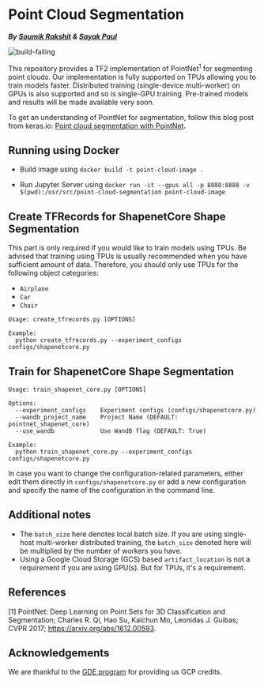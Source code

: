 # Point Cloud Segmentation

_**By [Soumik Rakshit](https://github.com/soumik12345) & [Sayak Paul](https://github.com/sayakpaul)**_

<img src="https://github.com/soumik12345/point-cloud-segmentation/workflows/tests/badge.svg" alt="build-failing">

This repository provides a TF2 implementation of PointNet<sup>1</sup> for segmenting point clouds. Our implementation is fully supported on
TPUs allowing you to train models faster. Distributed training (single-device multi-worker) on GPUs is also supported and so is single-GPU
training. Pre-trained models and results will be made available very soon. 

To get an understanding of PointNet for segmentation, follow this blog post from keras.io: [Point cloud segmentation with PointNet](https://keras.io/examples/vision/pointnet_segmentation/).

## Running using Docker

- Build image using `docker build -t point-cloud-image .`

- Run Jupyter Server using `docker run -it --gpus all -p 8888:8888 -v $(pwd):/usr/src/point-cloud-segmentation point-cloud-image`


## Create TFRecords for ShapenetCore Shape Segmentation

This part is only required if you would like to train models using TPUs. Be advised that
training using TPUs is usually recommended when you have sufficient amount of data. Therefore, 
you should only use TPUs for the following object categories:

* `Airplane`
* `Car`
* `Chair`

```
Usage: create_tfrecords.py [OPTIONS]

Example:
  python create_tfrecords.py --experiment_configs configs/shapenetcore.py
```


## Train for ShapenetCore Shape Segmentation

```
Usage: train_shapenet_core.py [OPTIONS]

Options:
  --experiment_configs    Experiment configs (configs/shapenetcore.py)
  --wandb_project_name    Project Name (DEFAULT: pointnet_shapenet_core)
  --use_wandb             Use WandB flag (DEFAULT: True)

Example:
  python train_shapenet_core.py --experiment_configs configs/shapenetcore.py
```

In case you want to change the configuration-related parameters, either edit them directly in
`configs/shapenetcore.py` or add a new configuration and specify the name of the configuration
in the command line.

## Additional notes

* The `batch_size` here denotes local batch size. If you are using single-host multi-worker distributed training,
the `batch_size` denoted here will be multiplied by the number of workers you have. 
* Using a Google Cloud Storage (GCS) based `artifact_location` is not a requirement if you are using GPU(s). But for 
TPUs, it's a requirement. 

## References

[1] PointNet: Deep Learning on Point Sets for 3D Classification and Segmentation; Charles R. Qi, Hao Su, Kaichun Mo, Leonidas J. Guibas;
CVPR 2017; https://arxiv.org/abs/1612.00593.

## Acknowledgements

We are thankful to the [GDE program](https://developers.google.com/programs/experts/) for providing us GCP credits.
